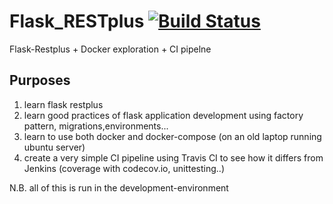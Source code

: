 # Flask_RESTplus [![Build Status](https://travis-ci.org/tlpss/Flask_RESTplus.svg?branch=master)](https://travis-ci.org/tlpss/Flask_RESTplus)
Flask-Restplus + Docker exploration + CI pipelne
## Purposes
1. learn flask restplus
2. learn good practices of flask application development using factory pattern, migrations,environments...
3. learn to use both docker and docker-compose (on an old laptop running ubuntu server)
4. create a very simple CI pipeline using Travis CI to see how it differs from Jenkins (coverage with codecov.io, unittesting..)

N.B. all of this is run in the development-environment
